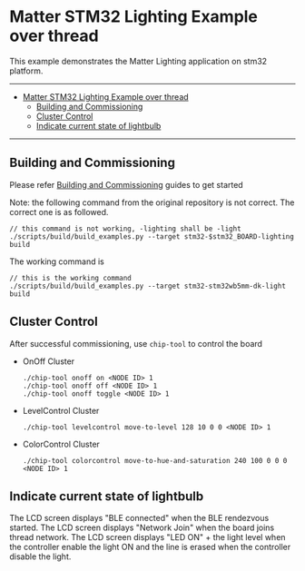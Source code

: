 # Matter STM32 Lighting Example over thread

This example demonstrates the Matter Lighting application on stm32 platform.

---

-   [Matter STM32 Lighting Example over thread](#matter-stm32-lighting-example-over-thread)
    -   [Building and Commissioning](#building-and-commissioning)
    -   [Cluster Control](#cluster-control)
    -   [Indicate current state of lightbulb](#indicate-current-state-of-lightbulb)

---

## Building and Commissioning

Please refer
[Building and Commissioning](../../../docs/guides/stm32_getting_started_guide.md#building-the-example-application)
guides to get started

Note: the following command from the original repository is not correct. The correct one is as followed.
```
// this command is not working, -lighting shall be -light
./scripts/build/build_examples.py --target stm32-$stm32_BOARD-lighting build
```

The working command is
```
// this is the working command
./scripts/build/build_examples.py --target stm32-stm32wb5mm-dk-light build
```

## Cluster Control

After successful commissioning, use `chip-tool` to control the board

-   OnOff Cluster
    ```
    ./chip-tool onoff on <NODE ID> 1
    ./chip-tool onoff off <NODE ID> 1
    ./chip-tool onoff toggle <NODE ID> 1
    ```
-   LevelControl Cluster

    ```
    ./chip-tool levelcontrol move-to-level 128 10 0 0 <NODE ID> 1
    ```

-   ColorControl Cluster
    ```
    ./chip-tool colorcontrol move-to-hue-and-saturation 240 100 0 0 0 <NODE ID> 1
    ```

## Indicate current state of lightbulb

The LCD screen displays "BLE connected" when the BLE rendezvous started. The LCD
screen displays "Network Join" when the board joins thread network. The LCD
screen displays "LED ON" + the light level when the controller enable the light
ON and the line is erased when the controller disable the light.
